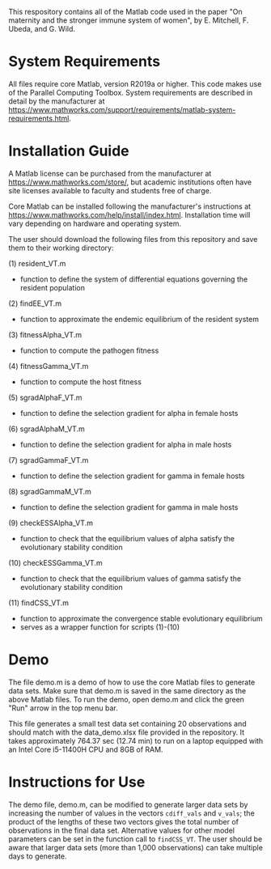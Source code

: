 This respository contains all of the Matlab code used in the paper "On maternity and the stronger immune system of women", by E. Mitchell, F. Ubeda, and G. Wild.

# System Requirements

All files require core Matlab, version R2019a or higher. This code makes use of the Parallel Computing Toolbox. System requirements are described in detail by the manufacturer at <https://www.mathworks.com/support/requirements/matlab-system-requirements.html>.

# Installation Guide

A Matlab license can be purchased from the manufacturer at <https://www.mathworks.com/store/>, but academic institutions often have site licenses available to faculty and students free of charge.

Core Matlab can be installed following the manufacturer's instructions at <https://www.mathworks.com/help/install/index.html>. Installation time will vary depending on hardware and operating system.

The user should download the following files from this repository and save them to their working directory:

(1) resident_VT.m 
- function to define the system of differential equations governing the resident population

(2) findEE_VT.m 
- function to approximate the endemic equilibrium of the resident system

(3) fitnessAlpha_VT.m 
- function to compute the pathogen fitness

(4) fitnessGamma_VT.m 
- function to compute the host fitness

(5) sgradAlphaF_VT.m 
- function to define the selection gradient for alpha in female hosts

(6) sgradAlphaM_VT.m 
- function to define the selection gradient for alpha in male hosts

(7) sgradGammaF_VT.m 
- function to define the selection gradient for gamma in female hosts

(8) sgradGammaM_VT.m 
- function to define the selection gradient for gamma in male hosts

(9) checkESSAlpha_VT.m 
- function to check that the equilibrium values of alpha satisfy the evolutionary stability condition

(10) checkESSGamma_VT.m 
- function to check that the equilibrium values of gamma satisfy the evolutionary stability condition

(11) findCSS_VT.m 
- function to approximate the convergence stable evolutionary equilibrium
- serves as a wrapper function for scripts (1)-(10)

# Demo

The file demo.m is a demo of how to use the core Matlab files to generate data sets. Make sure that demo.m is saved in the same directory as the above Matlab files. To run the demo, open demo.m and click the green "Run" arrow in the top menu bar.

This file generates a small test data set containing 20 observations and should match with the data_demo.xlsx file provided in the repository. It takes approximately 764.37 sec (12.74 min) to run on a laptop equipped with an Intel Core i5-11400H CPU and 8GB of RAM.

# Instructions for Use

The demo file, demo.m, can be modified to generate larger data sets by increasing the number of values in the vectors `cdiff_vals` and `v_vals`; the product of the lengths of these two vectors gives the total number of observations in the final data set. Alternative values for other model parameters can be set in the function call to `findCSS_VT`. The user should be aware that larger data sets (more than 1,000 observations) can take multiple days to generate.